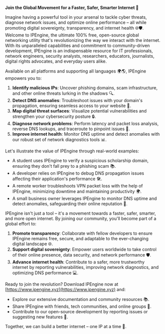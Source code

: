 **Join the Global Movement for a Faster, Safer, Smarter Internet 🚀**

Imagine having a powerful tool in your arsenal to tackle cyber threats, diagnose network issues, and optimize online performance – all while promoting digital sovereignty, transparency, and internet health 🌐🛡️. Welcome to IPEngine, the ultimate 100% free, open-source global networking utility that's revolutionizing the way we interact with the internet. With its unparalleled capabilities and commitment to community-driven development, IPEngine is an indispensable resource for IT professionals, network engineers, security analysts, researchers, educators, journalists, digital rights advocates, and everyday users alike.

Available on all platforms and supporting all languages 🌍🌎, IPEngine empowers you to:

1.  **Identify malicious IPs**: Uncover phishing domains, scam infrastructure, and other online threats lurking in the shadows 🔍.
2.  **Detect DNS anomalies**: Troubleshoot issues with your domain's propagation, ensuring seamless access to your website 📡.
3.  **Map digital threat surfaces**: Visualize potential vulnerabilities and strengthen your cybersecurity posture 🔒.
4.  **Diagnose network problems**: Perform latency and packet loss analysis, reverse DNS lookups, and traceroute to pinpoint issues 🚗.
5.  **Improve internet health**: Monitor DNS uptime and detect anomalies with our robust set of network diagnostics tools 📊.

Let's illustrate the value of IPEngine through real-world examples:

*   A student uses IPEngine to verify a suspicious scholarship domain, ensuring they don't fall prey to a phishing scam 📚.
*   A developer relies on IPEngine to debug DNS propagation issues affecting their application's performance 🛠️.
*   A remote worker troubleshoots VPN packet loss with the help of IPEngine, minimizing downtime and maintaining productivity 🌍.
*   A small business owner leverages IPEngine to monitor DNS uptime and detect anomalies, safeguarding their online reputation 💼.

IPEngine isn't just a tool – it's a movement towards a faster, safer, smarter, and more open internet. By joining our community, you'll become part of a global effort to:

1.  **Promote transparency**: Collaborate with fellow developers to ensure IPEngine remains free, secure, and adaptable to the ever-changing digital landscape 🌐.
2.  **Support digital sovereignty**: Empower users worldwide to take control of their online presence, data security, and network performance 🛡️.
3.  **Advance internet health**: Contribute to a safer, more trustworthy internet by reporting vulnerabilities, improving network diagnostics, and optimizing DNS performance 💻.

Ready to join the revolution? Download IPEngine now at [https://www.ipengine.xyz](https://www.ipengine.xyz) and:

*   Explore our extensive documentation and community resources 📚.
*   Share IPEngine with friends, tech communities, and online groups 👥.
*   Contribute to our open-source development by reporting issues or suggesting new features 🤝.

Together, we can build a better internet – one IP at a time 🔗.